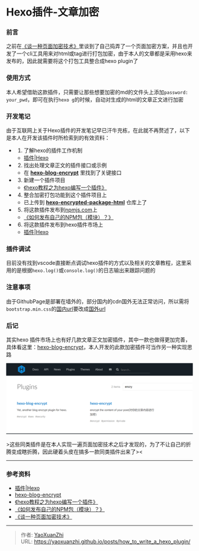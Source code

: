 # Hexo插件-文章加密


### 前言
之前在[《谈一种页面加密技术》](../a_way_of_html_encryption/)里谈到了自己捣弄了一个页面加密方案，并且也开发了一个cli工具用来对html或tag进行打包加密，由于本人的文章都是采用hexo来发布的，因此就需要将这个打包工具整合成hexo plugin了

### 使用方式
本人希望借助这款插件，只需要让那些想要加密的md的文件头上添加`password: your_pwd`，即可在执行`hexo g`的时候，自动对生成的html的文章正文进行加密

### 开发笔记
由于互联网上关于Hexo插件的开发笔记早已汗牛充栋，在此就不再赘述了，以下是本人在开发该插件时所检索到的有效资料：

 - 1. 了解hexo的插件工作机制
   - [插件|Hexo](https://hexo.io/zh-cn/docs/plugins.html)
 - 2. 找出处理文章正文的插件接口或示例
   - 在 **[hexo-blog-encrypt](https://github.com/D0n9X1n/hexo-blog-encrypt)** 里找到了关键接口
 - 3. 新建一个插件项目
   - [《hexo教程之为hexo编写一个插件》](http://www.sumoon.com/hexo/hexo-simple-plugin/)
 - 4. 整合加密打包功能到这个插件项目上
   - 已上传到 **[hexo-encrypted-package-html](https://hub.fastgit.org/yaoxuanzhi/hexo-encrypted-package-html)** 仓库上了
 - 5. 将这款插件发布到[npmjs.com](https://www.npmjs.com)上
   - [《如何发布自己的NPM包（模块）？》](https://zhuanlan.zhihu.com/p/44156668)
 - 6. 将这款插件发布到hexo插件市场上
   - [插件|Hexo](https://hexo.io/zh-cn/docs/plugins.html)

### 插件调试
目前没有找到vscode直接断点调试hexo插件的方式以及相关的文章教程，这里采用的是根据`hexo.log()`或`console.log()`的日志输出来跟踪问题的

### 注意事项
由于GithubPage是部署在墙外的，部分国内的cdn国外无法正常访问，所以需将`bootstrap.min.css`的[国内url](http://cdn.bootstrapmb.com/bootstrap/4.4.0/css/bootstrap.min.css)要改成[国外url](https://getbootstrap.com/docs/4.6/dist/css/bootstrap.min.css)

### 后记
其实hexo 插件市场上也有好几款文章正文加密插件，其中一款也做得更加完善，具体看这里：[hexo-blog-encrypt](https://github.com/D0n9X1n/hexo-blog-encrypt)，本人开发的此款加密插件可当作另一种实现思路

![](/assets/2021-03-25/1616647855692.png)

&gt;这些同类插件是在本人实现一遍页面加密技术之后才发现的，为了不让自己的折腾变成瞎折腾，因此硬着头皮在搞多一款同类插件出来了&gt;&lt;

---

### 参考资料
 - [插件|Hexo](https://hexo.io/zh-cn/docs/plugins.html)
 - [hexo-blog-encrypt](https://github.com/D0n9X1n/hexo-blog-encrypt)
 - [《hexo教程之为hexo编写一个插件》](http://www.sumoon.com/hexo/hexo-simple-plugin/)
 - [《如何发布自己的NPM包（模块）？》](https://zhuanlan.zhihu.com/p/44156668)
 - [《谈一种页面加密技术》](../a_way_of_html_encryption/)

---

> 作者: [YaoXuanZhi](https://github.com/YaoXuanZhi)  
> URL: https://yaoxuanzhi.github.io/posts/how_to_write_a_hexo_plugin/  

